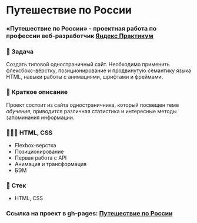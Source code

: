 # Путешествие по России

### «Путешествие по России» - проектная работа по профессии веб-разработчик [Яндекс Практикум](https://praktikum.yandex.ru "Яндекс Практикум")

### 📖 Задача

Cоздать типовой одностраничный сайт. Необходимо применить флексбокс-вёрстку, позиционирование и продвинутую семантику языка HTML, навыки работы с анимациями, шрифтами и фреймами.

### 📃 Краткое описание

Проект состоит из сайта одностраничника, который посвещен теме _обучения_, приводится различная статистика и интересные методы запоминания информации.

### 👨🏻‍💻 HTML, CSS

- Flexbox-верстка
- Позиционирование
- Первая работа с API
- Анимация и трансформация
- БЭМ

### 📃 Стек

- HTML, CSS

### **Ссылка на проект в gh-pages: [Путешествие по России](https://glebzhdanov.github.io/russian-travel/)**
